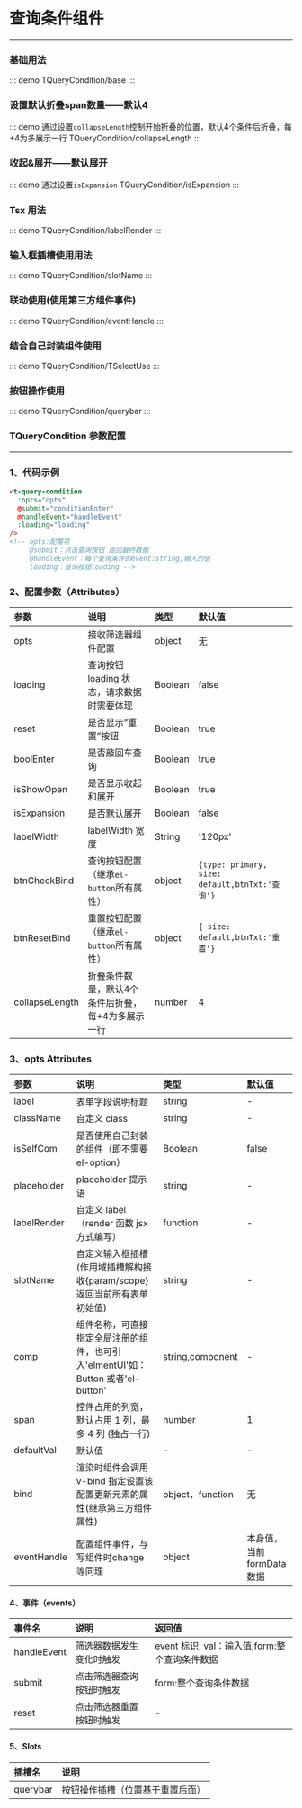 # 查询条件组件

---

### 基础用法

::: demo
TQueryCondition/base
:::

### 设置默认折叠span数量——默认4

::: demo  通过设置`collapseLength`控制开始折叠的位置，默认4个条件后折叠，每+4为多展示一行
TQueryCondition/collapseLength
:::

### 收起&展开——默认展开

::: demo 通过设置`isExpansion`
TQueryCondition/isExpansion
:::

### Tsx 用法

::: demo
TQueryCondition/labelRender
:::

### 输入框插槽使用用法

::: demo
TQueryCondition/slotName
:::

### 联动使用(使用第三方组件事件)

::: demo
TQueryCondition/eventHandle
:::
### 结合自己封装组件使用

::: demo
TQueryCondition/TSelectUse
:::

### 按钮操作使用

::: demo
TQueryCondition/querybar
:::

### TQueryCondition 参数配置

---

### 1、代码示例

```html
<t-query-condition
  :opts="opts"
  @submit="conditionEnter"
  @handleEvent="handleEvent"
  :loading="loading"
/>
<!-- opts:配置项
     @submit：点击查询按钮 返回最终数据
     @handleEvent：每个查询条件的event:string,输入的值
     loading：查询按钮loading -->
```

### 2、配置参数（Attributes）

| 参数         | 说明                                      | 类型    | 默认值                           |
| :----------- | :---------------------------------------- | :------ | :------------------------------- |
| opts         | 接收筛选器组件配置                        | object  | 无                               |
| loading      | 查询按钮 loading 状态，请求数据时需要体现 | Boolean | false                            |
| reset        | 是否显示“重置”按钮                        | Boolean | true                             |
| boolEnter    | 是否敲回车查询                            | Boolean | true                             |
| isShowOpen   | 是否显示收起和展开                        | Boolean | true                             |
| isExpansion  | 是否默认展开                              | Boolean | false                            |
| labelWidth   | labelWidth 宽度                           | String  | '120px'                          |
| btnCheckBind | 查询按钮配置（继承`el-button`所有属性）   | object  | `{type: primary, size: default,btnTxt:'查询'}` |
| btnResetBind | 重置按钮配置（继承`el-button`所有属性）   | object  | `{ size: default,btnTxt:'重置'}`               |
| collapseLength | 折叠条件数量，默认4个条件后折叠，每+4为多展示一行 | number | 4 | 


### 3、opts Attributes

| 参数        | 说明                                                                             | 类型             | 默认值                   |
| :---------- | :------------------------------------------------------------------------------- | :--------------- | :----------------------- |
| label       | 表单字段说明标题                                                                 | string           | -                        |
| className   | 自定义 class                                                                     | string           | -                        |
| isSelfCom   | 是否使用自己封装的组件（即不需要el-option）                                      | Boolean          | false                    |
| placeholder | placeholder 提示语                                                               | string           | -                        |
| labelRender | 自定义 label（render 函数 jsx 方式编写）                                         | function         | -                        |
| slotName    | 自定义输入框插槽(作用域插槽解构接收{param/scope}返回当前所有表单初始值)                | string           | -                        |
| comp        | 组件名称，可直接指定全局注册的组件，也可引入'elmentUI'如：Button 或者'el-button' | string,component | -                        |
| span        | 控件占用的列宽，默认占用 1 列，最多 4 列 (独占一行)                              | number           | 1                        |
| defaultVal  | 默认值                                                                           | -                | -                        |
| bind        | 渲染时组件会调用 v-bind 指定设置该配置更新元素的属性(继承第三方组件属性)         | object，function | 无                       |
| eventHandle | 配置组件事件，与写组件时change 等同理                                            | object           | 本身值，当前formData数据 |

#### 4、事件（events）

| 事件名      | 说明                     | 返回值                                        |
| :---------- | :----------------------- | :-------------------------------------------- |
| handleEvent | 筛选器数据发生变化时触发 | event 标识, val：输入值,form:整个查询条件数据 |
| submit      | 点击筛选器查询按钮时触发 | form:整个查询条件数据                         |
| reset       | 点击筛选器重置按钮时触发 | -                                             |

#### 5、Slots

| 插槽名   | 说明                             |
| :------- | :------------------------------- |
| querybar | 按钮操作插槽（位置基于重置后面） |
